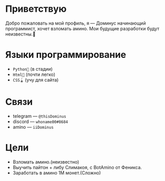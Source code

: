 # Приветствую

Добро пожаловать на мой профиль, я — Доминус начинающий программист, хочет взломать амино.
Мои будущие разработки будут неизвестны.🍷

# Языки программирование
- ```Python🐍``` (в стадии)
- ```Html🎋``` (почти легко)
- ```CSS🪀``` (учу для сайта)

# Связи

- telegram — ```@thisDominus```
- discord — ```whoname00#8684```
- amino — ```iiDominus```

# Цели
- Взломать амино.(неизвестно)
- Выучить пайтон + либу Слимакоя, с BotAmino от Феникса.
- Заработать в амино 1М монет.(Сложно)
